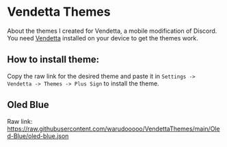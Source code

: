 # Vendetta Themes
About the themes I created for Vendetta, a mobile modification of Discord.
You need [Vendetta](https://github.com/vendetta-mod/Vendetta#installing) installed on your device to get the themes work.

## How to install theme:
Copy the raw link for the desired theme and paste it in `Settings -> Vendetta -> Themes -> Plus Sign` to install the theme.

## Oled Blue
Raw link:
https://raw.githubusercontent.com/warudooooo/VendettaThemes/main/Oled-Blue/oled-blue.json


